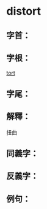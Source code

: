 # distort


## 字首：

## 字根：
[tort](/Root%20Prefix%20and%20Suffix/T/tort.md)

## 字尾：


## 解釋：
扭曲

## 同義字：

## 反義字：

## 例句：

